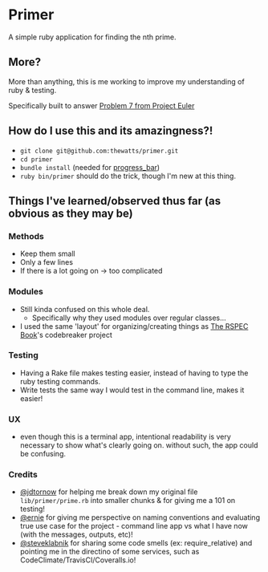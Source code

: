 # Primer

A simple ruby application for finding the nth prime.

## More?

More than anything, this is me working to improve my understanding of ruby
& testing.

Specifically built to answer
[Problem 7 from Project Euler](http://projecteuler.net/problem=7 "Problem 7 | Project Euler")

## How do I use this and its amazingness?!
- `git clone git@github.com:thewatts/primer.git`
- `cd primer`
- `bundle install` (needed for
  [progress_bar](https://github.com/paul/progress_bar))
- `ruby bin/primer` should do the trick, though I'm new at this thing.

## Things I've learned/observed thus far (as obvious as they may be)

### Methods
- Keep them small
- Only a few lines
- If there is a lot going on -> too complicated

### Modules
- Still kinda confused on this whole deal.
  - Specifically why they used modules over regular classes...
- I used the same 'layout' for organizing/creating things as [The RSPEC
  Book](http://pragprog.com/book/achbd/the-rspec-book)'s
  codebreaker project

### Testing
- Having a Rake file makes testing easier, instead of having to type the ruby
  testing commands.
- Write tests the same way I would test in the command line, makes it easier!

### UX
- even though this is a terminal app, intentional readability is very
  necessary to show what's clearly going on. without such, the app could be
  confusing.

### Credits
- [@jdtornow](http://github.com/jdtornow) for helping me break down my original file `lib/primer/prime.rb` into smaller chunks & for giving me a 101 on testing!
- [@ernie](http://github.com/ernie) for giving me perspective on naming
  conventions and evaluating true use case for the project - command line app
  vs what I have now (with the messages, outputs, etc)!
- [@steveklabnik](http://github.com/steveklabnik) for sharing some code smells
  (ex: require_relative) and pointing me in the directino of some services,
  such as CodeClimate/TravisCI/Coveralls.io!
